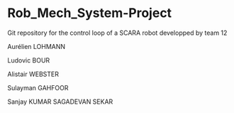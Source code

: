 # Rob_Mech_System-Project
Git repository for the control loop of a SCARA robot developped by team 12



Aurélien LOHMANN

Ludovic BOUR

Alistair WEBSTER

Sulayman GAHFOOR

Sanjay KUMAR SAGADEVAN SEKAR

